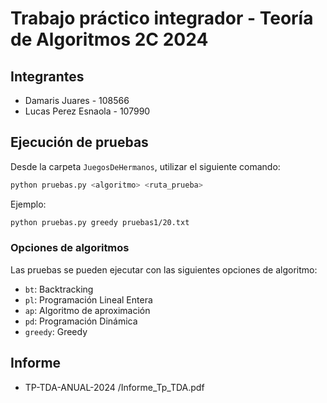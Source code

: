 # Trabajo práctico integrador - Teoría de Algoritmos 2C 2024

## Integrantes
* Damaris Juares - 108566
* Lucas Perez Esnaola - 107990

## Ejecución de pruebas
Desde la carpeta `JuegosDeHermanos`, utilizar el siguiente comando:
```bash
python pruebas.py <algoritmo> <ruta_prueba>
```
Ejemplo:
```bash
python pruebas.py greedy pruebas1/20.txt 
```
### Opciones de algoritmos
Las pruebas se pueden ejecutar con las siguientes opciones de algoritmo:
* `bt`: Backtracking
* `pl`: Programación Lineal Entera
* `ap`: Algoritmo de aproximación
* `pd`: Programación Dinámica
* `greedy`: Greedy

## Informe
* TP-TDA-ANUAL-2024
/Informe_Tp_TDA.pdf

